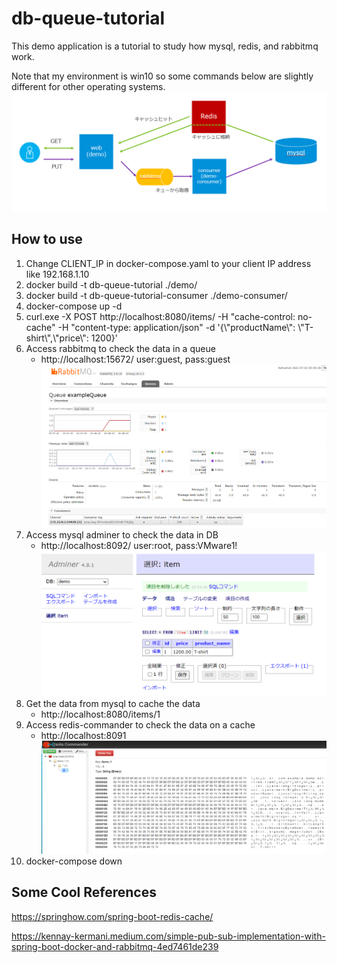 # db-queue-tutorial
This demo application is a tutorial to study how mysql, redis, and rabbitmq work.

Note that my environment is win10 so some commands below are slightly different for other operating systems.
![architecture](https://github.com/vkbaba/db-queue-tutorial/blob/main/images/architecture.png)
## How to use
1. Change CLIENT_IP in docker-compose.yaml to your client IP address like 192.168.1.10
2. docker build -t db-queue-tutorial ./demo/
3. docker build -t db-queue-tutorial-consumer ./demo-consumer/
4. docker-compose up -d
5. curl.exe -X POST http://localhost:8080/items/ -H "cache-control: no-cache" -H "content-type: application/json" -d '{&#92;"productName&#92;": &#92;"T-shirt&#92;",&#92;"price&#92;": 1200}'
6. Access rabbitmq to check the data in a queue
    - http://localhost:15672/ user:guest, pass:guest
![rabbitmq](https://github.com/vkbaba/db-queue-tutorial/blob/main/images/rabbitmq.png)
7. Access mysql adminer to check the data in DB
    - http://localhost:8092/ user:root, pass:VMware1!
![mysql](https://github.com/vkbaba/db-queue-tutorial/blob/main/images/mysql.png)
8. Get the data from mysql to cache the data
    - http://localhost:8080/items/1
9. Access redis-commander to check the data on a cache
    - http://localhost:8091 
![redis](https://github.com/vkbaba/db-queue-tutorial/blob/main/images/redis.png)
10. docker-compose down 

## Some Cool References
https://springhow.com/spring-boot-redis-cache/

https://kennay-kermani.medium.com/simple-pub-sub-implementation-with-spring-boot-docker-and-rabbitmq-4ed7461de239
